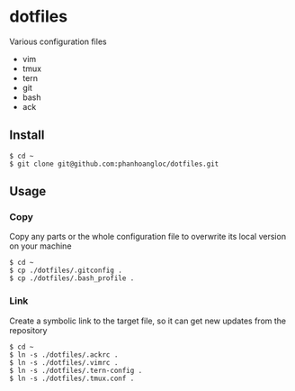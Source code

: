 # dotfiles

Various configuration files

- vim
- tmux
- tern
- git
- bash
- ack

## Install
```
$ cd ~
$ git clone git@github.com:phanhoangloc/dotfiles.git
```

## Usage

### Copy
Copy any parts or the whole configuration file to overwrite its local version on your machine
```
$ cd ~
$ cp ./dotfiles/.gitconfig .
$ cp ./dotfiles/.bash_profile .
```

### Link
Create a symbolic link to the target file, so it can get new updates from the repository
```
$ cd ~
$ ln -s ./dotfiles/.ackrc .
$ ln -s ./dotfiles/.vimrc .
$ ln -s ./dotfiles/.tern-config .
$ ln -s ./dotfiles/.tmux.conf .
```
